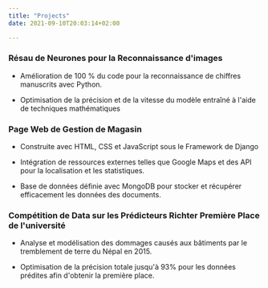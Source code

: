 ```yaml
---
title: "Projects"
date: 2021-09-10T20:03:14+02:00

---
```


### Résau de Neurones pour la Reconnaissance d'images

* Amélioration de 100 % du code pour la reconnaissance de chiffres manuscrits avec Python.

* Optimisation de la précision et de la vitesse du modèle entraîné à l'aide de techniques mathématiques

### Page Web de Gestion de Magasin

* Construite avec HTML, CSS et JavaScript sous le Framework de Django

* Intégration de ressources externes telles que Google Maps et des API pour la localisation et les statistiques.

* Base de données définie avec MongoDB pour stocker et récupérer efficacement les données des documents.

### Compétition de Data sur les Prédicteurs Richter __Première Place de l'université__

* Analyse et modélisation des dommages causés aux bâtiments par le tremblement de terre du Népal en 2015.

* Optimisation de la précision totale jusqu'à 93% pour les données prédites afin d'obtenir la première place.
